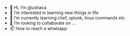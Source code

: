- 👋 Hi, I’m @ushaca
- 👀 I’m interested in learning new things in life
- 🌱 I’m currently learning chef, splunk, linux commands etc
- 💞️ I’m looking to collaborate on ...
- 📫 How to reach e whatsapp

<!---
ushacta/ushacta is a ✨ special ✨ repository because its `README.md` (this file) appears on your GitHub profile.
You can click the Preview link to take a look at your changes.
--->

